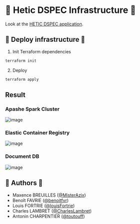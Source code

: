 # 🧱 Hetic DSPEC Infrastructure 🧱

Look at the [HETIC DSPEC application](https://github.com/MisterAzix/hetic-devops-dspec-app).

## 🚀 Deploy infrastructure 🚀
1. Init Terraform dependencies
```bash
terraform init
```
2. Deploy
```bash
terraform apply
```

## Result

### Apashe Spark Cluster
![image](https://github.com/MisterAzix/hetic-devops-dspec-infra/assets/40914400/52a20b6a-fad4-4130-8d6a-89eedc6670e0)

### Elastic Container Registry
![image](https://github.com/MisterAzix/hetic-devops-dspec-infra/assets/40914400/e36c2d44-cfa6-49ac-81d5-bd39746ce4a1)

### Document DB
![image](https://github.com/MisterAzix/hetic-devops-dspec-infra/assets/40914400/61ed4d5a-6fcd-4e75-aab0-7b20f341a2c0)

## 👤️ Authors 👤

- Maxence BREUILLES ([@MisterAzix](https://github.com/MisterAzix))<br />
- Benoît FAVRIE ([@benoitfvr](https://github.com/benoitfvr))<br />
- Louis FORTRIE ([@louisFortrie](https://github.com/louisFortrie))<br />
- Charles LAMBRET ([@CharlesLambret](https://github.com/CharlesLambret))<br />
- Antonin CHARPENTIER ([@toutouff](https://github.com/toutouff))
